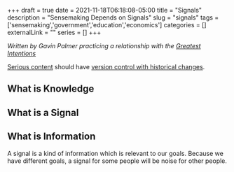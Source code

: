 +++ 
draft = true
date = 2021-11-18T06:18:08-05:00
title = "Signals"
description = "Sensemaking Depends on Signals"
slug = "signals" 
tags = ['sensemaking','government','education','economics']
categories = []
externalLink = ""
series = []
+++

*Written by Gavin Palmer practicing a relationship with the [Greatest Intentions](/posts/helping-the-greatest-intentions)*

[Serious content](/posts/content-creation) should have [version control with historical changes](https://github.com/heroLFG/hugo-herolfg-site/commits/dev/content/posts/signals.md).

## What is Knowledge

## What is a Signal

## What is Information

A signal is a kind of information which is relevant to our goals.  Because we have different goals, a signal for some people will be noise for other people.
